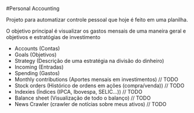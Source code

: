 #Personal Accounting

Projeto para automatizar controle pessoal que hoje é feito em uma planilha.

O objetivo principal é visualizar os gastos mensais de uma maneira geral e objetivos e estratógias de investimento


- Accounts (Contas)
- Goals (Objetivos)
- Strategy (Descrição de uma estratégia na divisão do dinheiro)
- Incoming (Entradas)
- Spending (Gastos)
- Monthly contributions (Aportes mensais em investimentos) // TODO
- Stock orders (Histórico de ordens em ações (compra/venda)) // TODO
- Indexies (Índices (IPCA, Ibovespa, SELIC...)) // TODO
- Balance sheet (Visualização de todo o balanço) // TODO
- News Crawler (crawler de notícias sobre meus ativos) // TODO
